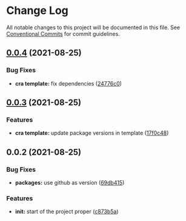 # Change Log

All notable changes to this project will be documented in this file.
See [Conventional Commits](https://conventionalcommits.org) for commit guidelines.

## [0.0.4](https://github.com/andrei9669/temple/compare/@templeio/cra-template-templeio@0.0.3...@templeio/cra-template-templeio@0.0.4) (2021-08-25)


### Bug Fixes

* **cra template:** fix dependencies ([24776c0](https://github.com/andrei9669/temple/commit/24776c07901174365e4b346cc7d1689de261b26d))





## [0.0.3](https://github.com/andrei9669/temple/compare/@templeio/cra-template-templeio@0.0.2...@templeio/cra-template-templeio@0.0.3) (2021-08-25)


### Features

* **cra template:** update package versions in template ([17f0c48](https://github.com/andrei9669/temple/commit/17f0c480e1b89add1c5ac81e6f38c78588d5265f))





## 0.0.2 (2021-08-25)


### Bug Fixes

* **packages:** use github as version ([69db415](https://github.com/andrei9669/temple/commit/69db4150c309335450c6e76f65ff3c4772efaeda))


### Features

* **init:** start of the project proper ([c873b5a](https://github.com/andrei9669/temple/commit/c873b5a22d0bd0d30fb01c492cd3c0bf8c1cd3e3))
